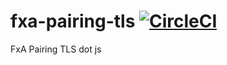 # fxa-pairing-tls [![CircleCI](https://circleci.com/gh/mozilla/fxa-pairing-tls/tree/master.svg?style=svg)](https://circleci.com/gh/mozilla/fxa-pairing-tls/tree/master)
FxA Pairing TLS dot js
